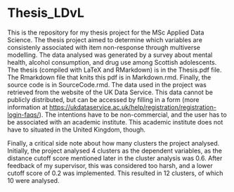 # Thesis_LDvL

This is the repository for my thesis project for the MSc Applied Data Science. The thesis project aimed to determine which variables are consistenly associated with item non-response through multiverse modelling. The data analysed was generated by a survey about mental health, alcohol consumption, and drug use among Scottish adolescents. The thesis (compiled with LaTeX and RMarkdown) is in the Thesis.pdf file. The Rmarkdown file that knits this pdf is in Markdown.rmd. Finally, the source code is in SourceCode.rmd. The data used in the project was retrieved from the website of the UK Data Service. This data cannot be publicly distributed, but can be accessed by filling in a form (more information at https://ukdataservice.ac.uk/help/registration/registration-login-faqs/). The intentions have to be non-commercial, and the user has to be associated with an academic institute. This academic institute does not have to situated in the United Kingdom, though. 

Finally, a critical side note about how many clusters the project analysed. Initially, the project analysed 4 clusters as the dependent variables, as the distance cutoff score mentioned later in the cluster analysis was 0.6. After feedback of my supervisor, this was considered too harsh, and a lower cutoff score of 0.2 was implemented. This resulted in 12 clusters, of which 10 were analysed.
